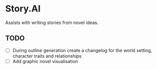 # Story.AI

Assists with writing stories from novel ideas.

## TODO

- [ ] During outline generation create a changelog for the world setting, character traits and relationships
- [ ] Add graphic novel visualisation

